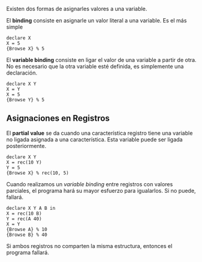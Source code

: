 Existen dos formas de asignarles valores a una variable.

El **binding** consiste en asignarle un valor literal a una variable. Es el más simple

```Oz
declare X
X = 5
{Browse X} % 5
```

El **variable binding** consiste en ligar el valor de una variable a partir de otra. No es necesario que la otra variable esté definida, es simplemente una declaración.

```Oz
declare X Y
X = Y
X = 5
{Browse Y} % 5
```

## Asignaciones en Registros

El **partial value** se da cuando una característica registro tiene una variable no ligada asignada a una característica. Esta variable puede ser ligada posteriormente.

```Oz
declare X Y
X = rec(10 Y)
Y = 5
{Browse X} % rec(10, 5)
```

Cuando realizamos un *variable binding* entre registros con valores parciales, el programa hará su mayor esfuerzo para igualarlos. Si no puede, fallará.

```Oz
declare X Y A B in
X = rec(10 B)
Y = rec(A 40)
X = Y
{Browse A} % 10
{Browse B} % 40
```

Si ambos registros no comparten la misma estructura, entonces el programa fallará.

